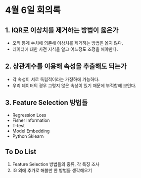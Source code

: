 # 4월 6일 회의록

## 1. IQR로 이상치를 제거하는 방법이 옳은가
- 오직 통계 수치에 의존해 이상치를 제거하는 방법은 옳지 않다.
- 데이터에 대한 사전 지식을 알고 어느정도 조정을 해야한다.

## 2. 상관계수를 이용해 속성을 추출해도 되는가
- 각 속성이 서로 독립적이라는 가정하에 가능하다.
- 우리 데이터의 경우 그렇지 않은 속성이 있기 때문에 부적합해 보인다.

## 3. Feature Selection 방법들
- Regression Loss
- Fisher Information
- T-test
- Model Embedding
- Python Sklearn

## To Do List
1. Feature Selection 방법들의 종류, 각 특징 조사
2. IG 외에 추가로 해볼만 한 방법들 생각해오기